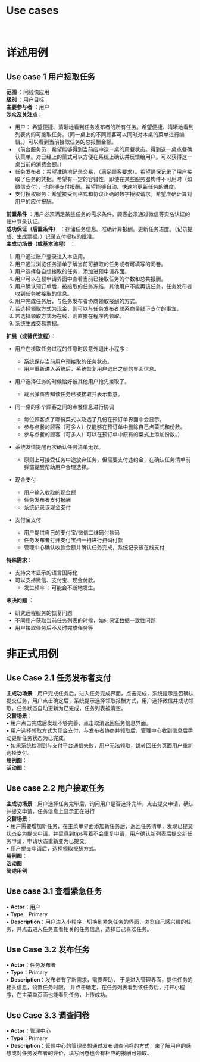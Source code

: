﻿# Use cases

﻿

# 详述用例  
## Use case 1 用户接取任务  
**范围** ：闲钱快应用  
**级别** ：用户目标  
**主要参与者** ：用户  
**涉众及关注点**：  

- 用户： 希望便捷、清晰地看到任务发布者的所有任务。希望便捷、清晰地看到列表内的可接取任务。（同一桌上的不同顾客可以同时对本桌的菜单进行编辑。）可以看到当前接取任务的总报酬金额。
- （前台服务员：希望能够得到当前店中这一桌的用餐状态。得到这一桌点餐确认菜单。对已经上的菜式可以方便在系统上确认并反馈给用户。可以获得这一桌当前的消费金额。）
- 任务发布者：希望准确地记录交易，（满足顾客要求）。希望确保记录了用户接取了任务的凭据。希望有一定的容错性，即使在某些服务器构件不可用时（如微信支付），也能够支付报酬。希望能够自动、快速地更新任务的进度。
- 支付授权服务：希望接受到格式和协议正确的数字授权请求。希望准确计算对用户的应付报酬。

**前置条件** ：用户必须满足某些任务的需求条件。顾客必须通过微信等实名认证的账户登录认证。  
**成功保证（后置条件）** ：存储任务信息。准确计算报酬。更新任务进度。（记录提成、生成票据。）记录支付授权的批准。  
**主成功场景（或基本流程）** ：
1. 用户通过账户登录进入本应用。
2. 用户通过浏览任务清单了解当前可接取的任务或者可填写的问卷。
3. 用户选择各自想接取的任务，添加进预申请界面。
4. 用户可以在预申请界面中查看当前已接取任务的个数和总共报酬。
5. 用户确认预订单后，被接取的任务冻结，其他用户不能再该任务，任务发布者收到任务被接取的信息。
6. 用户完成任务后，与任务发布者协商领取报酬的方式。
7. 若选择领取方式为现金，则可以与任务发布者联系商量线下支付的事宜。
8. 若选择领取方式为在线，则直接在程序内领取。
9. 系统生成交易票据。  

**扩展（或替代流程）**：
- 用户在接取任务过程的任意时段意外退出小程序：
  - 系统保存当前用户预接取的任务状态。
  - 用户重新进入系统后，系统恢复用户退出之前的界面信息。
 
- 用户选择任务的时候恰好被其他用户抢先接取了。
  - 跳出弹窗告知该任务已被接取并表示歉意。
- 同一桌的多个顾客之间的点餐信息进行协调
  - 每位顾客点了哪份菜式以及选了几份在预订单界面中会显示。
  - 参与点餐的顾客（可多人）仅能够在预订单中删除自己点菜式和份数。
  - 参与点餐的顾客（可多人）可以在预订单中原有的菜式上添加份数。）
- 系统友情提醒再次确认任务清单无误。
  - 原则上可接受任务中途放弃任务，但需要支付违约金，在确认任务清单前弹窗提醒帮助用户合理选择。
- 现金支付
  - 用户输入收取的现金额
  - 任务发布者支付报酬
  - 系统记录该现金支付
- 支付宝支付
  - 用户提供自己的支付宝/微信二维码付款码
  - 任务发布者打开支付宝扫一扫进行扫码付款
  - 管理中心确认收款金额并确认任务完成，系统记录该在线支付  
  
**特殊需求**： 

- 支持文本显示的语言国际化  
- 可以支持微信、支付宝、现金付款。  
  - 发生频率 ：可能会不断地发生。  

**未决问题** ：
- 研究远程服务的恢复问题  
- 不同用户获取当前任务列表的时候，如何保证数据一致性问题  
- 用户接取任务后不及时完成任务等    
# 非正式用例
## Use Case 2.1 任务发布者支付
**主成功场景**：用户完成任务后，进入任务完成界面，点击完成，系统提示是否确认提交任务，用户点击确定后，系统提示选择领取报酬方式，用户选择微信并成功领取，任务状态自动更新为已完成，任务列表被清空。  
**交替场景**：  
•	用户点击完成后发现不够完善，点击取消返回任务信息界面。  
•	用户选择领取方式为现金支付，与发布者协商并领取后，管理中心收到信息后手动更新任务状态为已完成。  
•	如果系统检测到与支付平台通信失败，用户无法领取，跳转回任务页面用户重新选择支付。  
**用例图**：  
**活动图**：  
## Use case 2.2 用户接取任务
**主成功场景**：用户选择任务完毕后，询问用户是否选择完毕，点击提交申请，确认并提交申请，任务信息上显示正在进行  
**交替场景**：  
•	用户需要增加新任务，在主菜单界面添加新任务后，返回任务清单，发现已提交状态变为提交申请，并留意到tips写着不会重复申请，用户确认新列表后提交新任务申请，申请状态重新变为已提交。  
•	用户提交申请后，选择领取报酬方式。    
**用例图**：  
**活动图**  
**简述用例**
## Use case 3.1 查看紧急任务
•	**Actor**：用户  
•	**Type**：Primary  
•	**Description**：用户进入小程序，切换到紧急任务的界面，浏览自己感兴趣的任务，并点击进入任务查看相关的任务信息，选择自己喜欢任务。  
## Use Case 3.2 发布任务
•	**Actor**：任务发布者  
•	**Type**：Primary  
•	**Description**：发布者有了新需求，需要帮助， 于是进入管理界面，提供任务的相关信息，设置任务时限， 并点击确定，在任务列表看到该任务后，打开小程序，在主菜单页面也能看到任务，上传成功。  
## Use Case 3.3 调查问卷
•	**Actor**：管理中心  
•	**Type**：Primary  
•	**Description**：管理中心的管理员想通过发布调查问卷的方式，来了解用户的感想或对任务发布者的评价，填写问卷也会有相应的报酬可领取。





